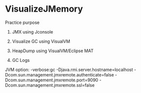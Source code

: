 # VisualizeJMemory
Practice purpose


1. JMX  using Jconsole 

2. Visualize GC using VisualVM 

3. HeapDump using VisualVM/Eclipse MAT

4. GC Logs

JVM option:
-verbose:gc -Djava.rmi.server.hostname=localhost  -Dcom.sun.management.jmxremote.authenticate=false  -Dcom.sun.management.jmxremote.port=9090 -Dcom.sun.management.jmxremote.ssl=false